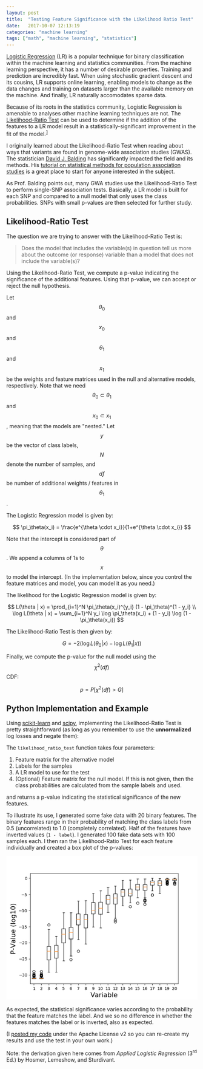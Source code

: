 ```yaml
---
layout: post
title:  "Testing Feature Significance with the Likelihood Ratio Test"
date:   2017-10-07 12:13:19
categories: "machine learning"
tags: ["math", "machine learning", "statistics"]
---
```

[Logistic Regression](https://en.wikipedia.org/wiki/Logistic_regression) (LR) is a popular technique for binary classification within the machine learning and statistics communities.  From the machine learning perspective, it has a number of desirable properties.  Training and prediction are incredibly fast. When using stochastic gradient descent and its cousins, LR supports online learning, enabling models to change as the data changes and training on datasets larger than the available memory on the machine.  And finally, LR naturally accomodates sparse data.

Because of its roots in the statistics community, Logistic Regression is amenable to analyses other machine learning techniques are not.  The [Likelihood-Ratio Test](https://en.wikipedia.org/wiki/Likelihood-ratio_test) can be used to determine if the addition of the features to a LR model result in a statistically-significant improvement in the fit of the model.<sup>[1](#hosmer)</sup>

I originally learned about the Likelihood-Ratio Test when reading about ways that variants are found in genome-wide association studies (GWAS).  The statistician [David J. Balding](https://en.wikipedia.org/wiki/David_Balding) has significantly impacted the field and its methods.  His [tutorial on statistical methods for population association studies](http://www.montefiore.ulg.ac.be/~kvansteen/GBIO0009-1/ac20112012/Class4/Balding2006.pdf) is a great place to start for anyone interested in the subject.

As Prof. Balding points out, many GWA studies use the Likelihood-Ratio Test to perform single-SNP association tests.  Basically, a LR model is built for each SNP and compared to a null model that only uses the class probabilities.  SNPs with small p-values are then selected for further study.

## Likelihood-Ratio Test
The question we are trying to answer with the Likelihood-Ratio Test is:

> Does the model that includes the variable(s) in question tell us more about the outcome (or response) variable than a model that does not include the variable(s)?

Using the Likelihood-Ratio Test, we compute a p-value indicating the significance of the additional features.  Using that p-value, we can accept or reject the null hypothesis.

Let $$\theta_0$$ and $$x_0$$ and $$\theta_1$$ and $$x_1$$ be the weights and feature matrices used in the null and alternative models, respectively.  Note that we need $$\theta_0 \subset \theta_1$$ and $$x_0 \subset x_1$$, meaning that the models are "nested."  Let $$y$$ be the vector of class labels, $$N$$ denote the number of samples, and $$df$$ be number of additional weights / features in $$\theta_1$$.

The Logistic Regression model is given by:

$$
\pi_\theta(x_i) = \frac{e^{\theta \cdot x_i}}{1+e^{\theta \cdot x_i}}
$$

Note that the intercept is considered part of $$\theta$$.  We append a columns of 1s to $$x$$ to model the intercept. (In the implementation below, since you control the feature matrices and model, you can model it as you need.)

The likelihood for the Logistic Regression model is given by:

$$
L(\theta | x) = \prod_{i=1}^N \pi_\theta(x_i)^{y_i} (1 - \pi_\theta)^{1 - y_i} \\
\log L(\theta | x) = \sum_{i=1}^N y_i \log \pi_\theta(x_i) + (1 - y_i) \log (1 - \pi_\theta(x_i))
$$

The Likelihood-Ratio Test is then given by:

$$
G = -2 (\log L(\theta_0 | x) - \log L(\theta_1 | x))
$$

Finally, we compute the p-value for the null model using the $$\chi^2(df)$$ CDF:

$$
p = P[\chi^2(df) > G]
$$

## Python Implementation and Example
Using [scikit-learn](http://scikit-learn.org/stable/) and [scipy](https://www.scipy.org/), implementing the Likelihood-Ratio Test is pretty straightforward (as long as you remember to use the **unnormalized** log losses and negate them):

<script src="https://gist.github.com/rnowling/ec9c9038e492d55ffae2ae257aa4acd9.js?file=likelihood_ratio_test.py"></script>

The `likelihood_ratio_test` function takes four parameters:

1. Feature matrix for the alternative model
2. Labels for the samples
3. A LR model to use for the test
4. (Optional) Feature matrix for the null model.  If this is not given, then the class probabilities are calculated from the sample labels and used.

and returns a p-value indicating the statistical significance of the new features.

To illustrate its use, I generated some fake data with 20 binary features.  The binary features range in their probability of matching the class labels from 0.5 (uncorrelated) to 1.0 (completely correlated).  Half of the features have inverted values (`1 - label`).  I generated 100 fake data sets with 100 samples each.  I then ran the Likelihood-Ratio Test for each feature individually and created a box plot of the p-values:

![](/images/likelihood_ratio_test_p_values_boxplot.png)

As expected, the statistical significance varies according to the probability that the feature matches the label.  And we so no difference in whether the features matches the label or is inverted, also as expected.

(I [posted my code](https://gist.github.com/rnowling/ec9c9038e492d55ffae2ae257aa4acd9) under the Apache License v2 so you can re-create my results and use the test in your own work.)


<a name="hosmer"></a>Note: the derivation given here comes from *Applied Logistic Regression* (3<sup>rd</sup> Ed.) by Hosmer, Lemeshow, and Sturdivant.
